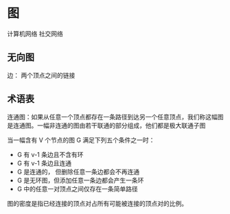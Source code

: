 # 图
计算机网络
社交网络

## 无向图
边： 两个顶点之间的链接

## 术语表
连通图：如果从任意一个顶点都存在一条路径到达另一个任意顶点，我们称这幅图是连通图。一幅非连通的图由若干联通的部分组成，他们都是极大联通子图

当一幅含有 V 个节点的图 G 满足下列五个条件之一时：
- G 有 v-1 条边且不含有环
- G 有 v-1 条边且连通
- G 是连通的， 但删除任意一条边都会不再连通
- G 是无环图，但添加任意一条边都会产生一条环
- G 中的任意一对顶点之间仅存在一条简单路径

图的密度是指已经连接的顶点对占所有可能被连接的顶点对的比例。


